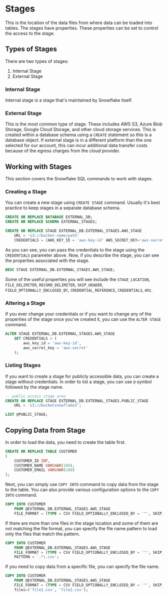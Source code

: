 # Stages 

This is the location of the data files from where data can be loaded into tables. The stages have properties. These properties can be set to control the access to the stage. 

## Types of Stages

There are two types of stages:

1. Internal Stage
2. External Stage

### Internal Stage

Internal stage is a stage that's maintained by Snowflake itself.

### External Stage

This is the most common type of stage. These includes AWS S3, Azure Blob Storage, Google Cloud Storage, and other cloud storage services. This is created within a database schema using a `CREATE` statement so this is a database object. If external stage is in a different platform than the one selected for our account, this can incur additional data transfer costs because of the egress charges from the cloud provider.

## Working with Stages

This section covers the Snowflake SQL commands to work with stages.

### Creating a Stage

You can create a new stage using `CREATE STAGE` command. Usually it's best practice to keep stages in a separate database schema.

```sql
CREATE OR REPLACE DATABASE EXTERNAL_DB;
CREATE OR REPLACE SCHEMA EXTERNAL_STAGES;

CREATE OR REPLACE STAGE EXTERNAL_DB.EXTERNAL_STAGES.AWS_STAGE
    URL = 's3://bucket-name/path'
    CREDENTIALS = (AWS_KEY_ID = 'aws-key-id' AWS_SECRET_KEY='aws-secret-key');
```

As you can see, you can pass the credentials to the stage using the `CREDENTIALS` parameter above. Now, if you describe the stage, you can see the properties associated with the stage.

```sql
DESC STAGE EXTERNAL_DB.EXTERNAL_STAGES.AWS_STAGE;
```

Some of the useful properties you will see include the `STAGE_LOCATION`, `FILE_DELIMITER`, `RECORD_DELIMITER`, `SKIP_HEADER`, `FIELD_OPTIONALLY_ENCLOSED_BY`, `CREDENTIAL_REFERENCE`, `CREDENTIALS`, etc.

### Altering a Stage
If you ever change your credentials or if you want to change any of the properties of the stage once you've created it, you can use the `ALTER STAGE` command.

```sql
ALTER STAGE EXTERNAL_DB.EXTERNAL_STAGES.AWS_STAGE 
    SET CREDENTIALS = (
        aws_key_id = 'aws-key-id',
        aws_secret_key = 'aws-secret'
    );
```

### Listing Stages
If you want to create a stage for publicly accessible data, you can create a stage without credentials. In order to list a stage, you can use `@` symbol followed by the stage name.

```sql
-- public access stage area
CREATE OR REPLACE STAGE EXTERNAL_DB.EXTERNAL_STAGES.PUBLIC_STAGE
    URL = 's3://bucketsnowflake3';

LIST @PUBLIC_STAGE;
```

## Copying Data from Stage

In order to load the data, you need to create the table first.

```sql
CREATE OR REPLACE TABLE CUSTOMER
(
    CUSTOMER_ID INT,
    CUSTOMER_NAME VARCHAR(100),
    CUSTOMER_EMAIL VARCHAR(100)
);
```

Next, you can simply use `COPY INTO` command to copy data from the stage to the table. You can also provide various configuration options to the `COPY INTO` command.

```sql
COPY INTO CUSTOMER
    FROM @EXTERNAL_DB.EXTERNAL_STAGES.AWS_STAGE
    FILE_FORMAT = (TYPE = CSV FIELD_OPTIONALLY_ENCLOSED_BY = '"', SKIP_HEADER = 1, FIELD_DELIMITER = ',');
```

If there are more than one files in the stage location and some of them are not matching the file format, you can specify the file name pattern to load only the files that match the pattern.

```sql
COPY INTO CUSTOMER
    FROM @EXTERNAL_DB.EXTERNAL_STAGES.AWS_STAGE
    FILE_FORMAT = (TYPE = CSV FIELD_OPTIONALLY_ENCLOSED_BY = '"', SKIP_HEADER = 1, FIELD_DELIMITER = ',')
    PATTERN = '.*\.csv';
```

If you need to copy data from a specific file, you can specify the file name.

```sql
COPY INTO CUSTOMER
    FROM @EXTERNAL_DB.EXTERNAL_STAGES.AWS_STAGE
    FILE_FORMAT = (TYPE = CSV FIELD_OPTIONALLY_ENCLOSED_BY = '"', SKIP_HEADER = 1, FIELD_DELIMITER = ',')
    files=('file1.csv', 'file2.csv');
```